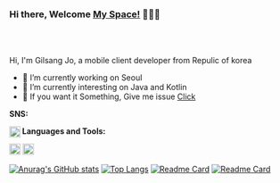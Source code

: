 ### Hi there, Welcome [My Space!](https://blog.naver.com/jogilsang) 🐤🐥🐣

<br />
<br />

Hi, I'm Gilsang Jo, a mobile client developer from Repulic of korea

- 🔭 I’m currently working on Seoul
- 🌱 I’m currently interesting on Java and Kotlin
- 💬 If you want it Something, Give me issue [Click](https://github.com/jogilsang/jogilsang/issues) 

**SNS:**  

<a href="https://www.instagram.com/jogilsang3/?hl=ko">
  <img align="left" alt="jogilsang | Instagram" width="20px" src="https://cdn.icon-icons.com/icons2/1211/PNG/512/1491580635-yumminkysocialmedia26_83102.png" />
</a>   

**Languages and Tools:**  

<code><img height="20" src="https://cdn.icon-icons.com/icons2/2108/PNG/512/java_icon_130901.png"></code>
<code><img height="20" src="https://cdn.icon-icons.com/icons2/2107/PNG/512/file_type_kotlin_icon_130487.png"></code> 

[![Anurag's GitHub stats](https://github-readme-stats.vercel.app/api?username=jogilsang&langs_count=10&layout=compact&theme=dark)](https://github.com/jogilsang/jogilsang)
[![Top Langs](https://github-readme-stats.vercel.app/api/top-langs/?username=jogilsang&langs_count=8&layout=compact&theme=dark)](https://github.com/jogilsang?tab=repositories&q=&type=&language=java&sort=)
[![Readme Card](https://github-readme-stats.vercel.app/api/pin/?username=jogilsang&repo=resume&show_owner=true&theme=dark)](https://github.com/jogilsang/resume)
[![Readme Card](https://github-readme-stats.vercel.app/api/pin/?username=jogilsang&repo=manual-job&show_owner=true&theme=dark)](https://github.com/jogilsang/manual-job)


<!--]
**jogilsang/jogilsang** is a ✨ _special_ ✨ repository because its `README.md` (this file) appears on your GitHub profile.

Here are some ideas to get you started:

- 🔭 I’m currently working on ...
- 🌱 I’m currently learning ...
- 👯 I’m looking to collaborate on ...
- 🤔 I’m looking for help with ...
- 💬 Ask me about ...
- 📫 How to reach me: ...
- 😄 Pronouns: ...
- ⚡ Fun fact: ...
-->
